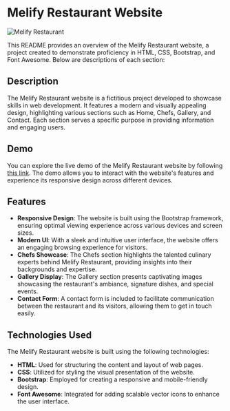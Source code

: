 # Melify Restaurant Website

![Melify Restaurant](https://marwanmagdy72.github.io/Melify/)

This README provides an overview of the Melify Restaurant website, a project created to demonstrate proficiency in HTML, CSS, Bootstrap, and Font Awesome. Below are descriptions of each section:

## Description

The Melify Restaurant website is a fictitious project developed to showcase skills in web development. It features a modern and visually appealing design, highlighting various sections such as Home, Chefs, Gallery, and Contact. Each section serves a specific purpose in providing information and engaging users.

## Demo

You can explore the live demo of the Melify Restaurant website by following [this link](https://marwanmagdy72.github.io/Melify/). The demo allows you to interact with the website's features and experience its responsive design across different devices.

## Features

- **Responsive Design**: The website is built using the Bootstrap framework, ensuring optimal viewing experience across various devices and screen sizes.
- **Modern UI**: With a sleek and intuitive user interface, the website offers an engaging browsing experience for visitors.
- **Chefs Showcase**: The Chefs section highlights the talented culinary experts behind Melify Restaurant, providing insights into their backgrounds and expertise.
- **Gallery Display**: The Gallery section presents captivating images showcasing the restaurant's ambiance, signature dishes, and special events.
- **Contact Form**: A contact form is included to facilitate communication between the restaurant and its visitors, allowing them to get in touch easily.

## Technologies Used

The Melify Restaurant website is built using the following technologies:

- **HTML**: Used for structuring the content and layout of web pages.
- **CSS**: Utilized for styling the visual presentation of the website.
- **Bootstrap**: Employed for creating a responsive and mobile-friendly design.
- **Font Awesome**: Integrated for adding scalable vector icons to enhance the user interface.




